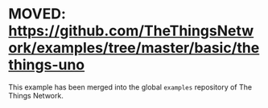# MOVED: https://github.com/TheThingsNetwork/examples/tree/master/basic/thethings-uno

This example has been merged into the global `examples` repository of The Things Network.
